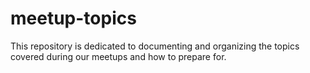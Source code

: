 # meetup-topics
This repository is dedicated to documenting and organizing the topics covered during our meetups and how to prepare for.
